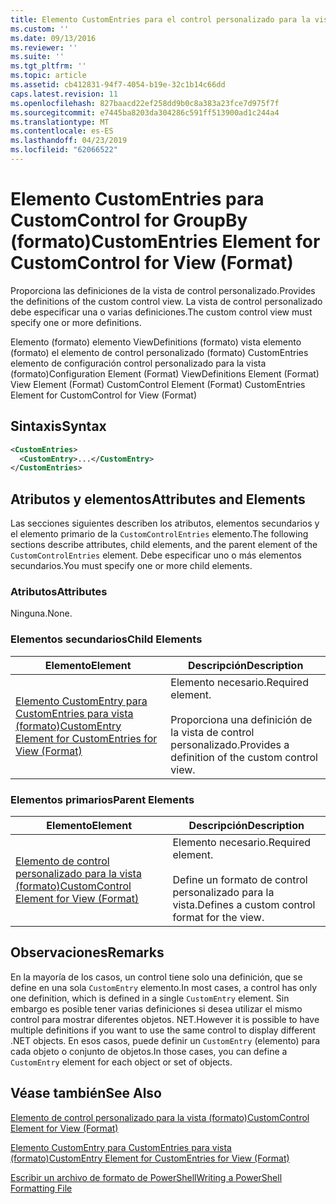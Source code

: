```yaml
---
title: Elemento CustomEntries para el control personalizado para la vista (formato) | Microsoft Docs
ms.custom: ''
ms.date: 09/13/2016
ms.reviewer: ''
ms.suite: ''
ms.tgt_pltfrm: ''
ms.topic: article
ms.assetid: cb412831-94f7-4054-b19e-32c1b14c66dd
caps.latest.revision: 11
ms.openlocfilehash: 827baacd22ef258dd9b0c8a383a23fce7d975f7f
ms.sourcegitcommit: e7445ba8203da304286c591ff513900ad1c244a4
ms.translationtype: MT
ms.contentlocale: es-ES
ms.lasthandoff: 04/23/2019
ms.locfileid: "62066522"
---
```

# <a name="customentries-element-for-customcontrol-for-view-format"></a><span data-ttu-id="0ebe3-102">Elemento CustomEntries para CustomControl for GroupBy (formato)</span><span class="sxs-lookup"><span data-stu-id="0ebe3-102">CustomEntries Element for CustomControl for View (Format)</span></span>

<span data-ttu-id="0ebe3-103">Proporciona las definiciones de la vista de control personalizado.</span><span class="sxs-lookup"><span data-stu-id="0ebe3-103">Provides the definitions of the custom control view.</span></span> <span data-ttu-id="0ebe3-104">La vista de control personalizado debe especificar una o varias definiciones.</span><span class="sxs-lookup"><span data-stu-id="0ebe3-104">The custom control view must specify one or more definitions.</span></span>

<span data-ttu-id="0ebe3-105">Elemento (formato) elemento ViewDefinitions (formato) vista elemento (formato) el elemento de control personalizado (formato) CustomEntries elemento de configuración control personalizado para la vista (formato)</span><span class="sxs-lookup"><span data-stu-id="0ebe3-105">Configuration Element (Format) ViewDefinitions Element (Format) View Element (Format) CustomControl Element (Format) CustomEntries Element for CustomControl for View (Format)</span></span>

## <a name="syntax"></a><span data-ttu-id="0ebe3-106">Sintaxis</span><span class="sxs-lookup"><span data-stu-id="0ebe3-106">Syntax</span></span>

```xml
<CustomEntries>
  <CustomEntry>...</CustomEntry>
</CustomEntries>
```

## <a name="attributes-and-elements"></a><span data-ttu-id="0ebe3-107">Atributos y elementos</span><span class="sxs-lookup"><span data-stu-id="0ebe3-107">Attributes and Elements</span></span>

<span data-ttu-id="0ebe3-108">Las secciones siguientes describen los atributos, elementos secundarios y el elemento primario de la `CustomControlEntries` elemento.</span><span class="sxs-lookup"><span data-stu-id="0ebe3-108">The following sections describe attributes, child elements, and the parent element of the `CustomControlEntries` element.</span></span> <span data-ttu-id="0ebe3-109">Debe especificar uno o más elementos secundarios.</span><span class="sxs-lookup"><span data-stu-id="0ebe3-109">You must specify one or more child elements.</span></span>

### <a name="attributes"></a><span data-ttu-id="0ebe3-110">Atributos</span><span class="sxs-lookup"><span data-stu-id="0ebe3-110">Attributes</span></span>

<span data-ttu-id="0ebe3-111">Ninguna.</span><span class="sxs-lookup"><span data-stu-id="0ebe3-111">None.</span></span>

### <a name="child-elements"></a><span data-ttu-id="0ebe3-112">Elementos secundarios</span><span class="sxs-lookup"><span data-stu-id="0ebe3-112">Child Elements</span></span>

|<span data-ttu-id="0ebe3-113">Elemento</span><span class="sxs-lookup"><span data-stu-id="0ebe3-113">Element</span></span>|<span data-ttu-id="0ebe3-114">Descripción</span><span class="sxs-lookup"><span data-stu-id="0ebe3-114">Description</span></span>|
|-------------|-----------------|
|[<span data-ttu-id="0ebe3-115">Elemento CustomEntry para CustomEntries para vista (formato)</span><span class="sxs-lookup"><span data-stu-id="0ebe3-115">CustomEntry Element for CustomEntries for View (Format)</span></span>](./customentry-element-for-customentries-for-customcontrol-for-view-format.md)|<span data-ttu-id="0ebe3-116">Elemento necesario.</span><span class="sxs-lookup"><span data-stu-id="0ebe3-116">Required element.</span></span><br /><br /> <span data-ttu-id="0ebe3-117">Proporciona una definición de la vista de control personalizado.</span><span class="sxs-lookup"><span data-stu-id="0ebe3-117">Provides a definition of the custom control view.</span></span>|

### <a name="parent-elements"></a><span data-ttu-id="0ebe3-118">Elementos primarios</span><span class="sxs-lookup"><span data-stu-id="0ebe3-118">Parent Elements</span></span>

|<span data-ttu-id="0ebe3-119">Elemento</span><span class="sxs-lookup"><span data-stu-id="0ebe3-119">Element</span></span>|<span data-ttu-id="0ebe3-120">Descripción</span><span class="sxs-lookup"><span data-stu-id="0ebe3-120">Description</span></span>|
|-------------|-----------------|
|[<span data-ttu-id="0ebe3-121">Elemento de control personalizado para la vista (formato)</span><span class="sxs-lookup"><span data-stu-id="0ebe3-121">CustomControl Element for View (Format)</span></span>](./customcontrol-element-for-view-format.md)|<span data-ttu-id="0ebe3-122">Elemento necesario.</span><span class="sxs-lookup"><span data-stu-id="0ebe3-122">Required element.</span></span><br /><br /> <span data-ttu-id="0ebe3-123">Define un formato de control personalizado para la vista.</span><span class="sxs-lookup"><span data-stu-id="0ebe3-123">Defines a custom control format for the view.</span></span>|

## <a name="remarks"></a><span data-ttu-id="0ebe3-124">Observaciones</span><span class="sxs-lookup"><span data-stu-id="0ebe3-124">Remarks</span></span>

<span data-ttu-id="0ebe3-125">En la mayoría de los casos, un control tiene solo una definición, que se define en una sola `CustomEntry` elemento.</span><span class="sxs-lookup"><span data-stu-id="0ebe3-125">In most cases, a control has only one definition, which is defined in a single `CustomEntry` element.</span></span> <span data-ttu-id="0ebe3-126">Sin embargo es posible tener varias definiciones si desea utilizar el mismo control para mostrar diferentes objetos. NET.</span><span class="sxs-lookup"><span data-stu-id="0ebe3-126">However it is possible to have multiple definitions if you want to use the same control to display different .NET objects.</span></span> <span data-ttu-id="0ebe3-127">En esos casos, puede definir un `CustomEntry` (elemento) para cada objeto o conjunto de objetos.</span><span class="sxs-lookup"><span data-stu-id="0ebe3-127">In those cases, you can define a `CustomEntry` element for each object or set of objects.</span></span>

## <a name="see-also"></a><span data-ttu-id="0ebe3-128">Véase también</span><span class="sxs-lookup"><span data-stu-id="0ebe3-128">See Also</span></span>

[<span data-ttu-id="0ebe3-129">Elemento de control personalizado para la vista (formato)</span><span class="sxs-lookup"><span data-stu-id="0ebe3-129">CustomControl Element for View (Format)</span></span>](./customcontrol-element-for-view-format.md)

[<span data-ttu-id="0ebe3-130">Elemento CustomEntry para CustomEntries para vista (formato)</span><span class="sxs-lookup"><span data-stu-id="0ebe3-130">CustomEntry Element for CustomEntries for View (Format)</span></span>](./customentry-element-for-customentries-for-customcontrol-for-view-format.md)

[<span data-ttu-id="0ebe3-131">Escribir un archivo de formato de PowerShell</span><span class="sxs-lookup"><span data-stu-id="0ebe3-131">Writing a PowerShell Formatting File</span></span>](./writing-a-powershell-formatting-file.md)
